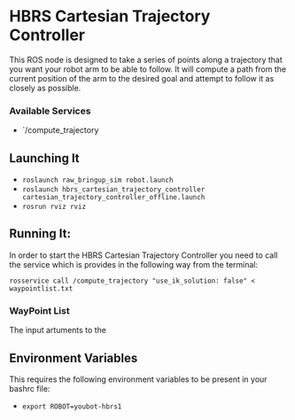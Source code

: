 HBRS Cartesian Trajectory Controller
====================================

This ROS node is designed to take a series of points along a trajectory that you want your robot arm to be able to follow. It will compute a path from the current position of the arm to the desired goal and attempt to follow it as closely as possible. 

### Available Services
* `/compute_trajectory

## Launching It
* `roslaunch raw_bringup_sim robot.launch`
* `roslaunch hbrs_cartesian_trajectory_controller cartesian_trajectory_controller_offline.launch`
* `rosrun rviz rviz`

## Running It: 
In order to start the HBRS Cartesian Trajectory Controller you need to call the service which is provides in the following way from the terminal: 

`rosservice call /compute_trajectory "use_ik_solution: false" < waypointlist.txt`

### WayPoint List
The input artuments to the 

## Environment Variables
This requires the following environment variables to be present in your bashrc file: 
* `export ROBOT=youbot-hbrs1`
